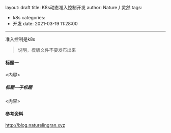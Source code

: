 layout: draft
title: K8s动态准入控制开发
author: Nature丿灵然
tags:
  - k8s
categories:
  - 开发
date: 2021-03-19 11:28:00
---
准入控制是k8s

<!--more-->

> 说明，模版文件不要发布出来

#### 标题一

<内容>

##### 标题一子标题

<内容>

#### 参考资料

<http://blog.naturelingran.xyz>